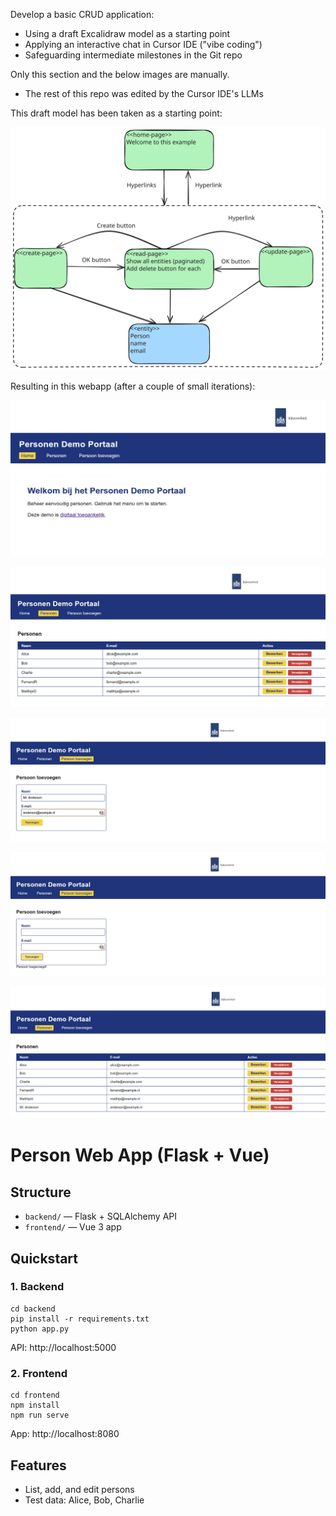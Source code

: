Develop a basic CRUD application:

- Using a draft Excalidraw model as a starting point
- Applying an interactive chat in Cursor IDE ("vibe coding")
- Safeguarding intermediate milestones in the Git repo

Only this section and the below images are manually.

- The rest of this repo was edited by the Cursor IDE's LLMs

This draft model has been taken as a starting point:

![](./model.svg)

Resulting in this webapp (after a couple of small iterations):

![](./webapp-home.png)

![](./webapp-list1.png)

![](./webapp-add.png)

![](./webapp-add-ok.png)

![](./webapp-list2.png)

# Person Web App (Flask + Vue)

## Structure
- `backend/` — Flask + SQLAlchemy API
- `frontend/` — Vue 3 app

## Quickstart

### 1. Backend
```
cd backend
pip install -r requirements.txt
python app.py
```
API: http://localhost:5000

### 2. Frontend
```
cd frontend
npm install
npm run serve
```
App: http://localhost:8080

## Features
- List, add, and edit persons
- Test data: Alice, Bob, Charlie
